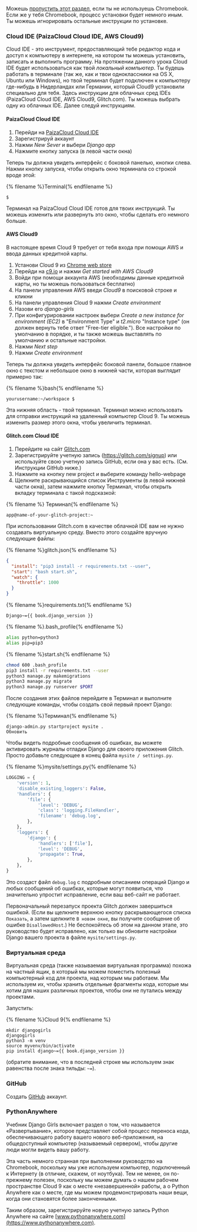 Можешь [пропустить этот раздел](http://tutorial.djangogirls.org/en/installation/#install-python), если ты не используешь Chromebook. Если же у тебя Chromebook, процесс установки будет немного иным. Ты можешь игнорировать остальные инструкции по установке.

### Cloud IDE (PaizaCloud Cloud IDE, AWS Cloud9)

Cloud IDE - это инструмент, предоставляющий тебе редактор кода и доступ к компьютеру в интернете, на котором ты можешь установить, записать и выполнить программу. На протяжении данного урока Cloud IDE будет использоваться как твой *локальный компьютер*. Ты будешь работать в терминале (так же, как и твои одноклассники на OS X, Ubuntu или Windows), но твой терминал будет подключен к компьютеру где-нибудь в Нидерландах или Германии, который Cloud9 установили специально для тебя. Здесь инструкции для облачных сред IDEs (PaizaCloud Cloud IDE, AWS Cloud9, Glitch.com). Ты можешь выбрать одну из облачных IDE. Далее следуй инструкциям.

#### PaizaCloud Cloud IDE

1. Перейди на [PaizaCloud Cloud IDE](https://paiza.cloud/)
2. Зарегистрируй аккаунт
3. Нажми *New Sever* и выбери *Django app*
4. Нажмите кнопку запуска (в левой части окна)

Теперь ты должна увидеть интерфейс с боковой панелью, кнопки слева. Нажми кнопку запуска, чтобы открыть окно терминала со строкой вроде этой:

{% filename %}Terminal{% endfilename %}

    $
    

Терминал на PaizaCloud Cloud IDE готов для твоих инструкций. Ты можешь изменить или развернуть это окно, чтобы сделать его немного больше.

#### AWS Cloud9

В настоящее время Cloud 9 требует от тебя входа при помощи AWS и ввода данных кредитной карты.

1. Установи Cloud 9 из [Chrome web store](https://chrome.google.com/webstore/detail/cloud9/nbdmccoknlfggadpfkmcpnamfnbkmkcp)
2. Перейди на [c9.io](https://c9.io) и нажми *Get started with AWS Cloud9*
3. Войди при помощи аккаунта AWS (необходимы данные кредитной карты, но ты можешь пользоваться бесплатно)
4. На панели управления AWS введи *Cloud9* в поисковой строке и кликни
5. На панели управления Cloud 9 нажми *Create environment*
6. Назови его *django-girls*
7. При конфигурировании настроек выбери *Create a new instance for environment (EC2)* в "Environment Type" и *t2.micro* "Instance type" (он должен вернуть тебе ответ "Free-tier eligible."). Все настройки по умолчанию в порядке, и ты также можешь выставлять по умолчанию и остальные настройки.
8. Нажми *Next step*
9. Нажми *Create environment*

Теперь ты должна увидеть интерфейс боковой панели, большое главное окно с текстом и небольшое окно в нижней части, которая выглядит примерно так:

{% filename %}bash{% endfilename %}

    yourusername:~/workspace $
    

Эта нижняя область - твой терминал. Терминал можно использовать для отправки инструкций на удаленный компьютер Cloud 9. Ты можешь изменить размер этого окна, чтобы увеличить терминал.

#### Glitch.com Cloud IDE

1. Перейдите на сайт [Glitch.com](https://glitch.com/)
2. Зарегистрируйте учетную запись (https://glitch.com/signup) или используйте свою учетную запись GitHub, если она у вас есть. (См. Инструкции GitHub ниже.)
3. Нажмите на кнопку new project и выберите команду hello-webpage
4. Щелкните раскрывающийся список Инструменты (в левой нижней части окна), затем нажмите кнопку Терминал, чтобы открыть вкладку терминала с такой подсказкой:

{% filename %} Терминал{% endfilename %}

    app@name-of-your-glitch-project:~
    

При использовании Glitch.com в качестве облачной IDE вам не нужно создавать виртуальную среду. Вместо этого создайте вручную следующие файлы:

{% filename %}glitch.json{% endfilename %}

```json
{
  "install": "pip3 install -r requirements.txt --user",
  "start": "bash start.sh",
  "watch": {
    "throttle": 1000
  }
}
```

{% filename %}requirements.txt{% endfilename %}

    Django~={{ book.django_version }}
    

{% filename %}.bash_profile{% endfilename %}

```bash
alias python=python3
alias pip=pip3
```

{% filename %}start.sh{% endfilename %}

```bash
chmod 600 .bash_profile
pip3 install -r requirements.txt --user
python3 manage.py makemigrations
python3 manage.py migrate
python3 manage.py runserver $PORT
```

После создания этих файлов перейдите в Терминал и выполните следующие команды, чтобы создать свой первый проект Django:

{% filename %}Терминал{% endfilename %}

    django-admin.py startproject mysite .
    Обновить
    

Чтобы видеть подробные сообщения об ошибках, вы можете активировать журналы отладки Django для своего приложения Glitch. Просто добавьте следующее в конец файла ` mysite / settings.py `.

{% filename %}mysite/settings.py{% endfilename %}

```python
LOGGING = {
    'version': 1,
    'disable_existing_loggers': False,
    'handlers': {
        'file': {
            'level': 'DEBUG',
            'class': 'logging.FileHandler',
            'filename': 'debug.log',
        },
    },
    'loggers': {
        'django': {
            'handlers': ['file'],
            'level': 'DEBUG',
            'propagate': True,
        },
    },
}
```

Это создаст файл ` debug.log ` с подробным описанием операций Django и любых сообщений об ошибках, которые могут появиться, что значительно упростит исправление, если ваш веб-сайт не работает.

Первоначальный перезапуск проекта Glitch должен завершиться ошибкой. (Если вы щелкните верхнюю кнопку раскрывающегося списка `Показать`, а затем щелкните `В новом окне`, вы получите сообщение об ошибке `DisallowedHost`.) Не беспокойтесь об этом на данном этапе, это руководство будет исправлено, как только вы обновите настройки Django вашего проекта в файле `mysite/settings.py`.

### Виртуальная среда

Виртуальная среда (также называемая виртуальная программа) похожа на частный ящик, в который мы можем поместить полезный компьютерный код для проекта, над которым мы работаем. Мы используем их, чтобы хранить отдельные фрагменты кода, которые мы хотим для наших различных проектов, чтобы они не путались между проектами.

Запустить:

{% filename %}Cloud 9{% endfilename %} 

    mkdir djangogirls
    djangogirls
    python3 -m venv
    source myvenv/bin/activate
    pip install django~={{ book.django_version }}
    

(обратите внимание, что в последней строке мы используем знак равенства после знака тильды: `~=`).

### GitHub

Создать [GitHub](https://github.com) аккаунт.

### PythonAnywhere

Учебник Django Girls включает раздел о том, что называется «Развертывание», которое представляет собой процесс переноса кода, обеспечивающего работу вашего нового веб-приложения, на общедоступный компьютер (называемый сервером), чтобы другие люди могли видеть вашу работу.

Эта часть немного странная при выполнении руководство на Chromebook, поскольку мы уже используем компьютер, подключенный к Интернету (в отличие, скажем, от ноутбука). Тем не менее, он по-прежнему полезен, поскольку мы можем думать о нашем рабочем пространстве Cloud 9 как о месте «незавершенной» работы, а о Python Anywhere как о месте, где мы можем продемонстрировать наши вещи, когда они становятся более законченными.

Таким образом, зарегистрируйте новую учетную запись Python Anywhere на сайте [www.pythonanywhere.com](https://www.pythonanywhere.com).